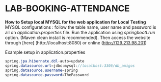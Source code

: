 # LAB-BOOKING-ATTENDANCE
**How to Setup local MYSQL for the web application for Local Testing** 
MYSQL configurations : follow the table name, user name and password is all on *application.properties* file. Run the application using *springbootLrun* option. (Maven clean install is recommended). Then access the website through [here] (http://localhost:8080) or online (http://129.213.98.201)

Example setup in application.properties 

```java
spring.jpa.hibernate.ddl-auto=update
spring.datasource.url=jdbc:mysql://localhost:3306/db_amigos
spring.datasource.username=spring
spring.datasource.password=ThePassword
```
